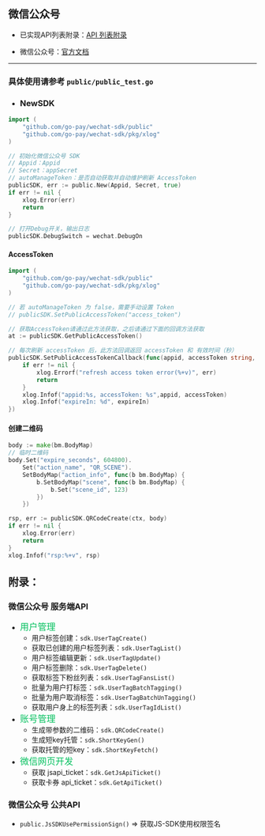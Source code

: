 ## 微信公众号

- 已实现API列表附录：[API 列表附录](https://github.com/go-pay/wechat-sdk/blob/main/doc/public.md#%E9%99%84%E5%BD%95)

- 微信公众号：[官方文档](https://developers.weixin.qq.com/doc/offiaccount/Getting_Started/Overview.html)

---

### 具体使用请参考 `public/public_test.go`

- ### NewSDK

```go
import (
    "github.com/go-pay/wechat-sdk/public"
    "github.com/go-pay/wechat-sdk/pkg/xlog"
)

// 初始化微信公众号 SDK
// Appid：Appid
// Secret：appSecret
// autoManageToken：是否自动获取并自动维护刷新 AccessToken
publicSDK, err := public.New(Appid, Secret, true)
if err != nil {
    xlog.Error(err)
    return
}

// 打开Debug开关，输出日志
publicSDK.DebugSwitch = wechat.DebugOn
```

#### AccessToken

```go
import (
    "github.com/go-pay/wechat-sdk/public"
    "github.com/go-pay/wechat-sdk/pkg/xlog"
)

// 若 autoManageToken 为 false，需要手动设置 Token
// publicSDK.SetPublicAccessToken("access_token")

// 获取AccessToken请通过此方法获取，之后请通过下面的回调方法获取
at := publicSDK.GetPublicAccessToken()

// 每次刷新 accessToken 后，此方法回调返回 accessToken 和 有效时间（秒）
publicSDK.SetPublicAccessTokenCallback(func(appid, accessToken string, expireIn int, err error) {
    if err != nil {
        xlog.Errorf("refresh access token error(%+v)", err)
        return
    }
    xlog.Infof("appid:%s, accessToken: %s",appid, accessToken)
    xlog.Infof("expireIn: %d", expireIn)
})
```


#### 创建二维码

```go
body := make(bm.BodyMap)
// 临时二维码
body.Set("expire_seconds", 604800).
    Set("action_name", "QR_SCENE").
    SetBodyMap("action_info", func(b bm.BodyMap) {
        b.SetBodyMap("scene", func(b bm.BodyMap) {
            b.Set("scene_id", 123)
        })
    })

rsp, err := publicSDK.QRCodeCreate(ctx, body)
if err != nil {
    xlog.Error(err)
    return
}
xlog.Infof("rsp:%+v", rsp)
```

## 附录：

### 微信公众号 服务端API

* <font color='#07C160' size='4'>用户管理</font>
	* 用户标签创建：`sdk.UserTagCreate()`
	* 获取已创建的用户标签列表：`sdk.UserTagList()`
	* 用户标签编辑更新：`sdk.UserTagUpdate()`
	* 用户标签删除：`sdk.UserTagDelete()`
	* 获取标签下粉丝列表：`sdk.UserTagFansList()`
	* 批量为用户打标签：`sdk.UserTagBatchTagging()`
	* 批量为用户取消标签：`sdk.UserTagBatchUnTagging()`
	* 获取用户身上的标签列表：`sdk.UserTagIdList()`
* <font color='#07C160' size='4'>账号管理</font>
	* 生成带参数的二维码：`sdk.QRCodeCreate()`
	* 生成短key托管：`sdk.ShortKeyGen()`
	* 获取托管的短key：`sdk.ShortKeyFetch()`
* <font color='#07C160' size='4'>微信网页开发</font>
	* 获取 jsapi_ticket：`sdk.GetJsApiTicket()`
	* 获取卡券 api_ticket：`sdk.GetApiTicket()`

### 微信公众号 公共API

* `public.JsSDKUsePermissionSign()` => 获取JS-SDK使用权限签名